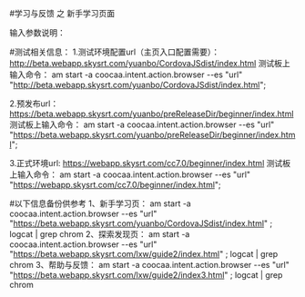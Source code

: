 #学习与反馈 之 新手学习页面

输入参数说明：

#测试相关信息：
1.测试环境配置url（主页入口配置需要）：
http://beta.webapp.skysrt.com/yuanbo/CordovaJSdist/index.html
测试板上输入命令：
am start -a coocaa.intent.action.browser --es "url"  "http://beta.webapp.skysrt.com/yuanbo/CordovaJSdist/index.html";

2.预发布url：
https://beta.webapp.skysrt.com/yuanbo/preReleaseDir/beginner/index.html
测试板上输入命令：
am start -a coocaa.intent.action.browser --es "url"  "https://beta.webapp.skysrt.com/yuanbo/preReleaseDir/beginner/index.html";

3.正式环境url:
https://webapp.skysrt.com/cc7.0/beginner/index.html
测试板上输入命令：
am start -a coocaa.intent.action.browser --es "url"  "https://webapp.skysrt.com/cc7.0/beginner/index.html";

#以下信息备份供参考
1、新手学习页： 
am start -a coocaa.intent.action.browser --es "url" "https://beta.webapp.skysrt.com/yuanbo/CordovaJSdist/index.html" ; logcat | grep chrom
2、探索发现页：
am start -a coocaa.intent.action.browser --es "url" "https://beta.webapp.skysrt.com/lxw/guide2/index.html" ; logcat | grep chrom
3、帮助与反馈：
am start -a coocaa.intent.action.browser --es "url" "https://beta.webapp.skysrt.com/lxw/guide2/index3.html" ; logcat | grep chrom
